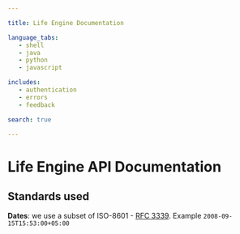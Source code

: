 ```yaml
--- 

title: Life Engine Documentation

language_tabs: 
   - shell 
   - java
   - python
   - javascript

includes: 
   - authentication
   - errors 
   - feedback

search: true 

--- 
```



# Life Engine API Documentation

## Standards used

**Dates**: we use a subset of ISO-8601 - [RFC 3339](https://www.ietf.org/rfc/rfc3339.txt). Example <code>2008-09-15T15:53:00+05:00</code>
